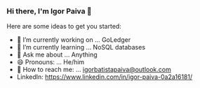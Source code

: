 ### Hi there, I'm Igor Paiva 👋

Here are some ideas to get you started:

- 🔭 I’m currently working on ... GoLedger
- 🌱 I’m currently learning ... NoSQL databases
- 💬 Ask me about ... Anything
- 😄 Pronouns: ... He/him
- :email: How to reach me: ... igorbatistapaiva@outlook.com
- LinkedIn: https://www.linkedin.com/in/igor-paiva-0a2a16181/
